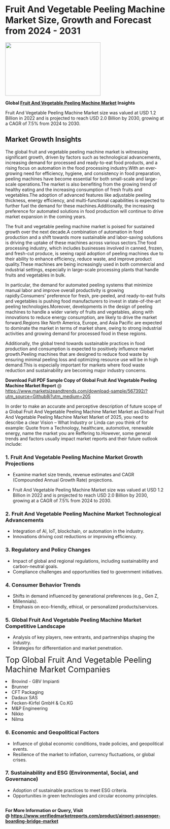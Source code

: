 <H1>Fruit And Vegetable Peeling Machine Market Size, Growth and Forecast from 2024 - 2031</H1><img class="aligncenter size-medium wp-image-584254" src="https://thirdeyenews.in/wp-content/uploads/2024/09/Global-Market-Research-300x168.jpeg" alt="" width="300" height="168" /><p><strong>Global&nbsp;<a href="https://www.marketsizeandtrends.com/download-sample/567392/?utm_source=Github8j?utm_medium=205">Fruit And Vegetable Peeling Machine Market</a> Insights</strong></p><p>Fruit And Vegetable Peeling Machine Market size was valued at USD 1.2 Billion in 2022 and is projected to reach USD 2.0 Billion by 2030, growing at a CAGR of 7.5% from 2024 to 2030.</p><p><h2>Market Growth Insights</h2> <p>The global fruit and vegetable peeling machine market is witnessing significant growth, driven by factors such as technological advancements, increasing demand for processed and ready-to-eat food products, and a rising focus on automation in the food processing industry.With an ever-growing need for efficiency, hygiene, and consistency in food preparation, peeling machines have become essential for both small-scale and large-scale operations.The market is also benefiting from the growing trend of healthy eating and the increasing consumption of fresh fruits and vegetables.The adoption of advanced features like adjustable peeling thickness, energy efficiency, and multi-functional capabilities is expected to further fuel the demand for these machines.Additionally, the increasing preference for automated solutions in food production will continue to drive market expansion in the coming years. </p> <p>The fruit and vegetable peeling machine market is poised for sustained growth over the next decade.A combination of automation in food production and a shift towards more sustainable and labor-saving solutions is driving the uptake of these machines across various sectors.The food processing industry, which includes businesses involved in canned, frozen, and fresh-cut produce, is seeing rapid adoption of peeling machines due to their ability to enhance efficiency, reduce waste, and improve product quality.These machines are being increasingly used in both commercial and industrial settings, especially in large-scale processing plants that handle fruits and vegetables in bulk.</p> <p>In particular, the demand for automated peeling systems that minimize manual labor and improve overall productivity is growing rapidly.Consumers' preference for fresh, pre-peeled, and ready-to-eat fruits and vegetables is pushing food manufacturers to invest in state-of-the-art peeling technologies.Moreover, developments in the design of peeling machines to handle a wider variety of fruits and vegetables, along with innovations to reduce energy consumption, are likely to drive the market forward.Regions like North America, Europe, and Asia Pacific are expected to dominate the market in terms of market share, owing to strong industrial activities and growing demand for processed food in these regions.</p> <p>Additionally, the global trend towards sustainable practices in food production and consumption is expected to positively influence market growth.Peeling machines that are designed to reduce food waste by ensuring minimal peeling loss and optimizing resource use will be in high demand.This is especially important for markets where food waste reduction and sustainability are becoming major industry concerns.</p> <p></p><p><span class=""><strong>Download Full PDF Sample Copy of Global Fruit And Vegetable Peeling Machine Market Report</strong> @ <a href="https://www.marketsizeandtrends.com/download-sample/567392/?utm_source=Github8j?utm_medium=205" target="_blank">https://www.marketsizeandtrends.com/download-sample/567392/?utm_source=Github8j?utm_medium=205</a></span></p><p>In order to make an accurate and perceptive description of future scope of a Global&nbsp;Fruit And Vegetable Peeling Machine Market Market as Global&nbsp;Fruit And Vegetable Peeling Machine Market Market of 2025, you need to describe a clear Vision &ndash; What Industry or Linda can you think of for example: Quote from a Technology, healthcare, automotive, renewable energy, name the market you are Reffering to.However, some general trends and factors usually impact market reports and their future outlook include:</p><h3>1.&nbsp;<strong>Fruit And Vegetable Peeling Machine Market Growth Projections</strong></h3><ul><li>Examine market size trends, revenue estimates and CAGR (Compounded Annual Growth Rate) projections.</li><li><p>Fruit And Vegetable Peeling Machine Market size was valued at USD 1.2 Billion in 2022 and is projected to reach USD 2.0 Billion by 2030, growing at a CAGR of 7.5% from 2024 to 2030.</p></li></ul><h3>2.&nbsp;<strong>Fruit And Vegetable Peeling Machine Market Technological Advancements</strong></h3><ul><li>Integration of AI, IoT, blockchain, or automation in the industry.</li><li>Innovations driving cost reductions or improving efficiency.</li></ul><h3>3.&nbsp;<strong>Regulatory and Policy Changes</strong></h3><ul><li>Impact of global and regional regulations, including sustainability and carbon-neutral goals.</li><li>Compliance challenges and opportunities tied to government initiatives.</li></ul><h3>4.&nbsp;<strong>Consumer Behavior Trends</strong></h3><ul><li>Shifts in demand influenced by generational preferences (e.g., Gen Z, Millennials).</li><li>Emphasis on eco-friendly, ethical, or personalized products/services.</li></ul><h3>5.&nbsp;<strong>Global Fruit And Vegetable Peeling Machine Market Competitive Landscape</strong></h3><ul><li>Analysis of key players, new entrants, and partnerships shaping the industry.</li><li>Strategies for differentiation and market penetration.</li></ul><p data-pm-slice="1 1 []"><span style="color: inherit; font-family: inherit; font-size: 25px;">Top Global Fruit And Vegetable Peeling Machine Market Companies</span></p><div class="" data-test-id=""><p><li>Brovind - GBV Impianti</li><li> Brunner</li><li> CFT Packaging</li><li> Dadaux SAS</li><li> Fecken-Kirfel GmbH & Co.KG</li><li> M&P Engineering</li><li> Nikko</li><li> Nilma</li></p></div><h3>6.&nbsp;<strong>Economic and Geopolitical Factors</strong></h3><ul><li>Influence of global economic conditions, trade policies, and geopolitical events.</li><li>Resilience of the market to inflation, currency fluctuations, or global crises.</li></ul><h3>7.&nbsp;<strong>Sustainability and ESG (Environmental, Social, and Governance)</strong></h3><ul><li>Adoption of sustainable practices to meet ESG criteria.</li><li>Opportunities in green technologies and circular economy principles.</li></ul><h2><strong style="font-size: 14px;">For More Information or Query, Visit @&nbsp;</strong><a style="background-color: #ffffff; font-size: 14px;" href="https://www.marketsizeandtrends.com/report/fruit-and-vegetable-peeling-machine-market/" target="_blank">https://www.verifiedmarketreports.com/product/airport-passenger-boarding-bridge-market</a></h2>